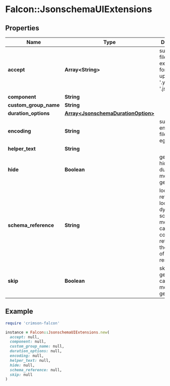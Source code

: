 # Falcon::JsonschemaUIExtensions

## Properties

| Name | Type | Description | Notes |
| ---- | ---- | ----------- | ----- |
| **accept** | **Array&lt;String&gt;** | supported file extensions for file upload, eg. &#39;.yaml&#39;, &#39;.json&#39; | [optional] |
| **component** | **String** |  | [optional] |
| **custom_group_name** | **String** |  | [optional] |
| **duration_options** | [**Array&lt;JsonschemaDurationOption&gt;**](JsonschemaDurationOption.md) |  | [optional] |
| **encoding** | **String** | supported encoding for file upload, eg. &#39;base64&#39; | [optional] |
| **helper_text** | **String** |  | [optional] |
| **hide** | **Boolean** | generate a hidden card during mobiledoc generation | [optional] |
| **schema_reference** | **String** | local reference to look up the dynamic json schema and mobiledoc card configuration returned in the top-level of api response | [optional] |
| **skip** | **Boolean** | skip generating a card during mobiledoc generation | [optional] |

## Example

```ruby
require 'crimson-falcon'

instance = Falcon::JsonschemaUIExtensions.new(
  accept: null,
  component: null,
  custom_group_name: null,
  duration_options: null,
  encoding: null,
  helper_text: null,
  hide: null,
  schema_reference: null,
  skip: null
)
```

